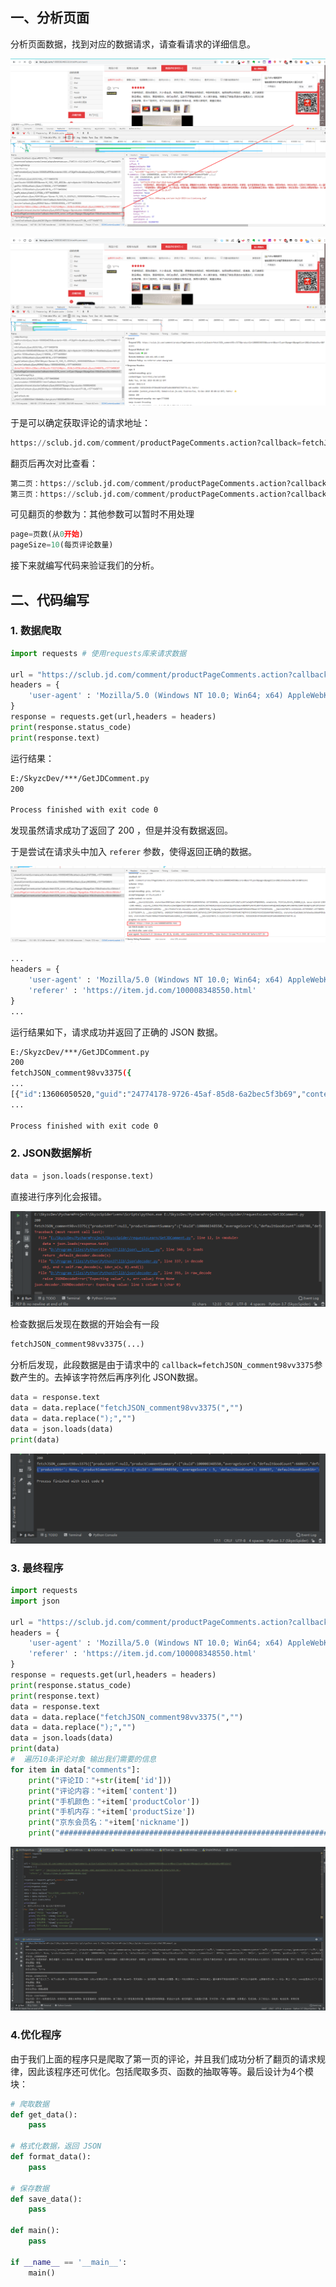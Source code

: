 ## 一、分析页面

分析页面数据，找到对应的数据请求，请查看请求的详细信息。

![image-20191224131102592](images/image-20191224131102592.png)

![Snipaste_2019-12-24_13-14-19.png](images/Snipaste_2019-12-24_13-14-19.png)

于是可以确定获取评论的请求地址：

```python
https://sclub.jd.com/comment/productPageComments.action?callback=fetchJSON_comment98vv3375&productId=100008348550&score=0&sortType=5&page=0&pageSize=10&isShadowSku=0&fold=1
```

翻页后再次对比查看：

```python
第二页：https://sclub.jd.com/comment/productPageComments.action?callback=fetchJSON_comment98vv3375&productId=100008348550&score=0&sortType=5&page=1&pageSize=10&isShadowSku=0&rid=0&fold=1
第三页：https://sclub.jd.com/comment/productPageComments.action?callback=fetchJSON_comment98vv3375&productId=100008348550&score=0&sortType=5&page=2&pageSize=10&isShadowSku=0&rid=0&fold=1
```

可见翻页的参数为：其他参数可以暂时不用处理

```python
page=页数(从0开始)
pageSize=10(每页评论数量)
```

接下来就编写代码来验证我们的分析。

## 二、代码编写

### 1. 数据爬取

```python
import requests # 使用requests库来请求数据

url = "https://sclub.jd.com/comment/productPageComments.action?callback=fetchJSON_comment98vv3375&productId=100008348550&score=0&sortType=5&page=0&pageSize=10&isShadowSku=0&fold=1"
headers = {
    'user-agent' : 'Mozilla/5.0 (Windows NT 10.0; Win64; x64) AppleWebKit/537.36 (KHTML, like Gecko) Chrome/79.0.3945.88 Safari/537.36'
}
response = requests.get(url,headers = headers)
print(response.status_code)
print(response.text)
```

运行结果：

```bash
E:/SkyzcDev/***/GetJDComment.py
200

Process finished with exit code 0

```

发现虽然请求成功了返回了 200 ，但是并没有数据返回。

于是尝试在请求头中加入 `referer` 参数，使得返回正确的数据。

![](images/image-20191224133114992.png)

```python
...
headers = {
    'user-agent' : 'Mozilla/5.0 (Windows NT 10.0; Win64; x64) AppleWebKit/537.36 (KHTML, like Gecko) Chrome/79.0.3945.88 Safari/537.36',
    'referer' : 'https://item.jd.com/100008348550.html'
}
...
```

运行结果如下，请求成功并返回了正确的 JSON 数据。

```bash
E:/SkyzcDev/***/GetJDComment.py
200
fetchJSON_comment98vv3375({
...
[{"id":13606050520,"guid":"24774178-9726-45af-85d8-6a2bec5f3b69","content":"手感特别好，颜色很喜欢，大小很合适，特别好看，屏幕音效也特别好，特别特别喜欢，拍照效果也特别好，很清楚，运行速度那就没得说，特别快，面容特别快，待机也很好。这款机子颜色特别多，本人喜欢紫色，特意选了紫色很适合女性朋友们，淡淡的紫色很好看，双十二刚买的，领了400元的优惠券价格很合适，推荐大家购买，简直没得说","vcontent":"手感特别好，颜色很喜欢，大小很合适，特别好看，屏幕音效也特别好，特别特别喜欢，拍照效果也特别好，很清楚，运行速度那就没得说，特别快，面容特别快，待机也很好。这款机子颜色特别多，本人喜欢紫色，特意选了紫色很适合女性朋友们，淡淡的紫色很好看，双十二刚买的，领了400元的优惠券价格很合适，推荐大家购买，简直没得说","creationTime":"2019-12-15 21:26:47","isDelete":false,"isTop":false,"userImageUrl":"misc.360buyimg.com/user/myjd-2015/css/i/peisong.jpg","topped":0,"replies":
...

Process finished with exit code 0
```

### 2. JSON数据解析

```python
data = json.loads(response.text)
```

直接进行序列化会报错。

![image-20191224135113963](images/image-20191224135113963.png)

检查数据后发现在数据的开始会有一段

```python
fetchJSON_comment98vv3375(...)
```

分析后发现，此段数据是由于请求中的 `callback=fetchJSON_comment98vv3375`参数产生的。去掉该字符然后再序列化 JSON数据。

```python
data = response.text
data = data.replace("fetchJSON_comment98vv3375(","")
data = data.replace(");","")
data = json.loads(data)
print(data)
```

![image-20191224140542374](images/image-20191224140542374.png)

### 3. 最终程序

```python
import requests
import json

url = "https://sclub.jd.com/comment/productPageComments.action?callback=fetchJSON_comment98vv3375&productId=100008348550&score=0&sortType=5&page=0&pageSize=10&isShadowSku=0&fold=1"
headers = {
    'user-agent' : 'Mozilla/5.0 (Windows NT 10.0; Win64; x64) AppleWebKit/537.36 (KHTML, like Gecko) Chrome/79.0.3945.88 Safari/537.36',
    'referer' : 'https://item.jd.com/100008348550.html'
}
response = requests.get(url,headers = headers)
print(response.status_code)
print(response.text)
data = response.text
data = data.replace("fetchJSON_comment98vv3375(","")
data = data.replace(");","")
data = json.loads(data)
print(data)
#  遍历10条评论对象 输出我们需要的信息
for item in data["comments"]:
    print("评论ID："+str(item['id']))
    print("评论内容："+item['content'])
    print("手机颜色："+item['productColor'])
    print("手机内存："+item['productSize'])
    print("京东会员名："+item['nickname'])
    print("##############################################################")

```



![image-20191224141935457](images/image-20191224141935457.png)

### 4.优化程序

由于我们上面的程序只是爬取了第一页的评论，并且我们成功分析了翻页的请求规律，因此该程序还可优化。包括爬取多页、函数的抽取等等。最后设计为4个模块：

```python
# 爬取数据
def get_data():
    pass

# 格式化数据，返回 JSON
def format_data():
    pass

# 保存数据
def save_data():
    pass

def main():
    pass

if __name__ == '__main__':
    main()

```



